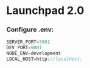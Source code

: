 # Launchpad 2.0

### Configure .env:
```js
SERVER_PORT=3001
DEV_PORT=9001
NODE_ENV=development
LOCAL_HOST=http://localhost:
```
